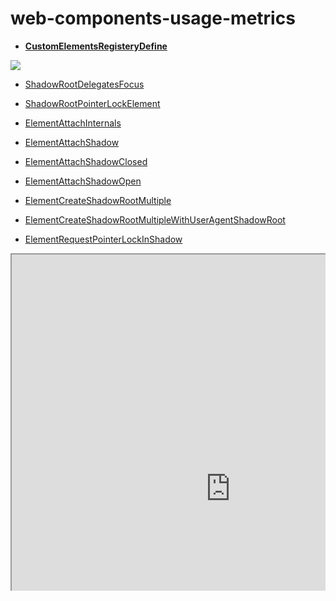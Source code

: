 # web-components-usage-metrics

* [**CustomElementsRegisteryDefine**](https://chromestatus.com/metrics/feature/timeline/popularity/1689)

![](https://i.imgur.com/cSNARIp.png)

* [ShadowRootDelegatesFocus](https://chromestatus.com/metrics/feature/timeline/popularity/1308)

* [ShadowRootPointerLockElement](https://chromestatus.com/metrics/feature/timeline/popularity/1422)

* [ElementAttachInternals](https://chromestatus.com/metrics/feature/timeline/popularity/3435)

* [ElementAttachShadow](https://chromestatus.com/metrics/feature/timeline/popularity/804)

* [ElementAttachShadowClosed](https://chromestatus.com/metrics/feature/timeline/popularity/908)

* [ElementAttachShadowOpen](https://chromestatus.com/metrics/feature/timeline/popularity/907)

* [ElementCreateShadowRootMultiple](https://chromestatus.com/metrics/feature/timeline/popularity/779)

* [ElementCreateShadowRootMultipleWithUserAgentShadowRoot](https://chromestatus.com/metrics/feature/timeline/popularity/800)

* [ElementRequestPointerLockInShadow](https://chromestatus.com/metrics/feature/timeline/popularity/1421)

<svg width="700" height="750">
  <g transform="translate(0, 0) rotate(0)">
    <foreignObject x="0" y="0" width="700" height="750">
      <body xmlns="http://www.w3.org/1999/xhtml">
        <iframe src="https://chromestatus.com/metrics/feature/timeline/popularity/1689" style="width:700px;height:750px" onload="setTimeout(()=>{document.body.style.background='lightgreen'},100)"></iframe>
      </body>
    </foreignObject>
  </g>
</svg>
